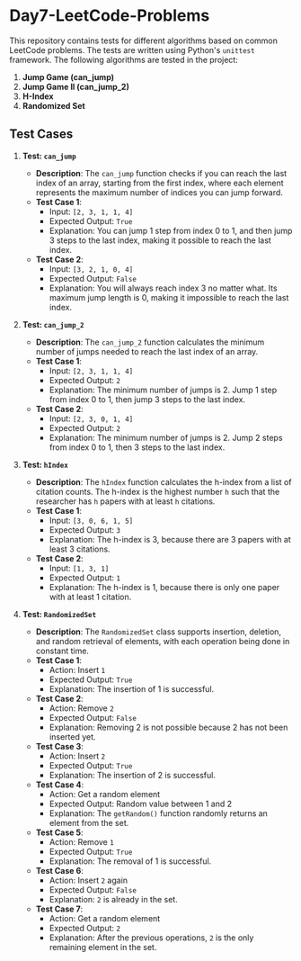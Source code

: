 # Day7-LeetCode-Problems
This repository contains tests for different algorithms based on common LeetCode problems. The tests are written using Python's `unittest` framework.
The following algorithms are tested in the project:

1. **Jump Game (can_jump)**
2. **Jump Game II (can_jump_2)**
3. **H-Index**
4. **Randomized Set**

## Test Cases

1. **Test: `can_jump`**
   - **Description**: The `can_jump` function checks if you can reach the last index of an array, starting from the first index, where each element represents the maximum number of indices you can jump forward.
   - **Test Case 1**: 
     - Input: `[2, 3, 1, 1, 4]`
     - Expected Output: `True`
     - Explanation: You can jump 1 step from index 0 to 1, and then jump 3 steps to the last index, making it possible to reach the last index.
   - **Test Case 2**: 
     - Input: `[3, 2, 1, 0, 4]`
     - Expected Output: `False`
     - Explanation: You will always reach index 3 no matter what. Its maximum jump length is 0, making it impossible to reach the last index.

2. **Test: `can_jump_2`**
   - **Description**: The `can_jump_2` function calculates the minimum number of jumps needed to reach the last index of an array.
   - **Test Case 1**:
     - Input: `[2, 3, 1, 1, 4]`
     - Expected Output: `2`
     - Explanation: The minimum number of jumps is 2. Jump 1 step from index 0 to 1, then jump 3 steps to the last index.
   - **Test Case 2**:
     - Input: `[2, 3, 0, 1, 4]`
     - Expected Output: `2`
     - Explanation: The minimum number of jumps is 2. Jump 2 steps from index 0 to 1, then 3 steps to the last index.

3. **Test: `hIndex`**
   - **Description**: The `hIndex` function calculates the h-index from a list of citation counts. The h-index is the highest number `h` such that the researcher has `h` papers with at least `h` citations.
   - **Test Case 1**:
     - Input: `[3, 0, 6, 1, 5]`
     - Expected Output: `3`
     - Explanation: The h-index is 3, because there are 3 papers with at least 3 citations.
   - **Test Case 2**:
     - Input: `[1, 3, 1]`
     - Expected Output: `1`
     - Explanation: The h-index is 1, because there is only one paper with at least 1 citation.

4. **Test: `RandomizedSet`**
   - **Description**: The `RandomizedSet` class supports insertion, deletion, and random retrieval of elements, with each operation being done in constant time.
   - **Test Case 1**:
     - Action: Insert `1`
     - Expected Output: `True`
     - Explanation: The insertion of 1 is successful.
   - **Test Case 2**:
     - Action: Remove `2`
     - Expected Output: `False`
     - Explanation: Removing 2 is not possible because 2 has not been inserted yet.
   - **Test Case 3**:
     - Action: Insert `2`
     - Expected Output: `True`
     - Explanation: The insertion of 2 is successful.
   - **Test Case 4**:
     - Action: Get a random element
     - Expected Output: Random value between 1 and 2
     - Explanation: The `getRandom()` function randomly returns an element from the set.
   - **Test Case 5**:
     - Action: Remove `1`
     - Expected Output: `True`
     - Explanation: The removal of 1 is successful.
   - **Test Case 6**:
     - Action: Insert `2` again
     - Expected Output: `False`
     - Explanation: `2` is already in the set.
   - **Test Case 7**:
     - Action: Get a random element
     - Expected Output: `2`
     - Explanation: After the previous operations, `2` is the only remaining element in the set.